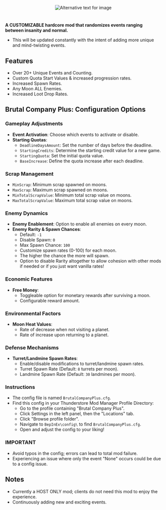 <p align="center">
  <img src="https://i.imgur.com/g4131Z3.png" alt="Alternative text for image">
</p>

#
**A CUSTOMIZABLE hardcore mod that randomizes events ranging between insanity and normal.**
- This will be updated constantly with the intent of adding more unique and mind-twisting events.

## Features
- Over 20+ Unique Events and Counting.
- Custom Quota Start Values & increased progression rates.
- Increased Spawn Rates.
- Any Moon ALL Enemies.
- Increased Loot Drop Rates.

## Brutal Company Plus: Configuration Options

### Gameplay Adjustments
- **Event Activation**: Choose which events to activate or disable.
- **Starting Quotas**:
  - `DeadlineDaysAmount`: Set the number of days before the deadline.
  - `StartingCredits`: Determine the starting credit value for a new game.
  - `StartingQuota`: Set the initial quota value.
  - `BaseIncrease`: Define the quota increase after each deadline.

### Scrap Management
- `MinScrap`: Minimum scrap spawned on moons.
- `MaxScrap`: Maximum scrap spawned on moons.
- `MinTotalScrapValue`: Minimum total scrap value on moons.
- `MaxTotalScrapValue`: Maximum total scrap value on moons.

### Enemy Dynamics
- **Enemy Enablement**: Option to enable all enemies on every moon.
- **Enemy Rarity & Spawn Chances**:
  - Default: `-1`
  - Disable Spawn: `0`
  - Max Spawn Chance: `100`
  - Customize spawn rates (0-100) for each moon.
  - The higher the chance the more will spawn.
  - Option to disable Rarity altogether to allow cohesion with other mods if needed or if you just want vanilla rates!

### Economic Features
- **Free Money**:
  - Toggleable option for monetary rewards after surviving a moon.
  - Configurable reward amount.

### Environmental Factors
- **Moon Heat Values**:
  - Rate of decrease when not visiting a planet.
  - Rate of increase upon returning to a planet.

### Defense Mechanisms
- **Turret/Landmine Spawn Rates**:
  - Enable/disable modifications to turret/landmine spawn rates.
  - Turret Spawn Rate (Default: `8` turrets per moon).
  - Landmine Spawn Rate (Default: `30` landmines per moon).

### Instructions
- The config file is named `BrutalCompanyPlus.cfg`.
- Find this config in your Thunderstore Mod Manager Profile Directory:
  - Go to the profile containing "Brutal Company Plus".
  - Click Settings in the left panel, then the "Locations" tab.
  - Click "Browse profile folder".
  - Navigate to `BepInEx\config\` to find `BrutalCompanyPlus.cfg`.
  - Open and adjust the config to your liking!

### IMPORTANT
- Avoid typos in the config; errors can lead to total mod failure.
- Experiencing an issue where only the event "None" occurs could be due to a config issue.

## Notes
- Currently a HOST ONLY mod; clients do not need this mod to enjoy the experience.
- Continuously adding new and exciting events.
